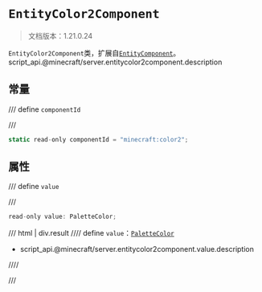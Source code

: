 # `EntityColor2Component`

> 文档版本：1.21.0.24

`EntityColor2Component`类，扩展自[`EntityComponent`](./entitycomponent.md)。script_api.@minecraft/server.entitycolor2component.description

## 常量

/// define
`componentId`


///

```js
static read-only componentId = "minecraft:color2";
```


## 属性

/// define
`value`


///

```js
read-only value: PaletteColor;
```

/// html | div.result
//// define
`value`：[`PaletteColor`](./palettecolor.md)

- script_api.@minecraft/server.entitycolor2component.value.description


////

///

